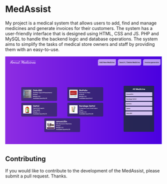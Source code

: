 
# MedAssist

My project is a medical system that allows users to add, find and manage medicines and generate invoices for their customers. The system has a user-friendly interface that is designed using HTML, CSS and JS. PHP and MySQL to handle the backend logic and database operations. The system aims to simplify the tasks of medical store owners and staff by providing them with an easy-to-use.

![MedAssist image](MedAssist.png)





## Contributing

If you would like to contribute to the development of the MedAssist, please submit a pull request. Thanks.
